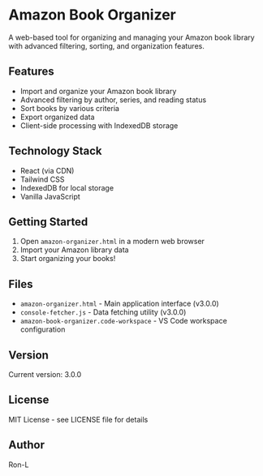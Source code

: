 # Amazon Book Organizer

A web-based tool for organizing and managing your Amazon book library with advanced filtering, sorting, and organization features.

## Features

- Import and organize your Amazon book library
- Advanced filtering by author, series, and reading status
- Sort books by various criteria
- Export organized data
- Client-side processing with IndexedDB storage

## Technology Stack

- React (via CDN)
- Tailwind CSS
- IndexedDB for local storage
- Vanilla JavaScript

## Getting Started

1. Open `amazon-organizer.html` in a modern web browser
2. Import your Amazon library data
3. Start organizing your books!

## Files

- `amazon-organizer.html` - Main application interface (v3.0.0)
- `console-fetcher.js` - Data fetching utility (v3.0.0)
- `amazon-book-organizer.code-workspace` - VS Code workspace configuration

## Version

Current version: 3.0.0

## License

MIT License - see LICENSE file for details

## Author

Ron-L
